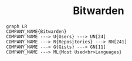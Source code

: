 <h1 align="center">Bitwarden</h1>

```mermaid
graph LR
COMPANY_NAME{Bitwarden}
COMPANY_NAME ---> U{Users} ---> UN[24]
COMPANY_NAME ---> R{Repositories} ---> RN[241]
COMPANY_NAME ---> G{Gists} ---> GN[11]
COMPANY_NAME ---> ML{Most Used<br>Languages}
```
